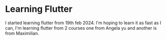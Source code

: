 # Learning Flutter

I started learning flutter from 19th feb 2024. I'm hoping to learn it as fast as I can, I'm learning flutter from 2 courses one from Angela yu and another is from Maximilian.
